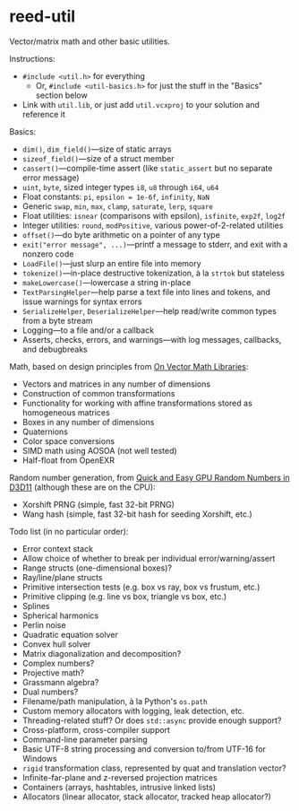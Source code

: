 reed-util
=========

Vector/matrix math and other basic utilities.

Instructions:
* `#include <util.h>` for everything
  * Or, `#include <util-basics.h>` for just the stuff in the "Basics" section below
* Link with `util.lib`, or just add `util.vcxproj` to your solution and reference it

Basics:
* `dim()`, `dim_field()`—size of static arrays
* `sizeof_field()`—size of a struct member
* `cassert()`—compile-time assert (like `static_assert` but no separate error message)
* `uint`, `byte`, sized integer types `i8`, `u8` through `i64`, `u64`
* Float constants: `pi`, `epsilon = 1e-6f`, `infinity`, `NaN`
* Generic `swap`, `min`, `max`, `clamp`, `saturate`, `lerp`, `square`
* Float utilities: `isnear` (comparisons with epsilon), `isfinite`, `exp2f`, `log2f`
* Integer utilities: `round`, `modPositive`, various power-of-2-related utilities
* `offset()`—do byte arithmetic on a pointer of any type
* `exit("error message", ...)`—printf a message to stderr, and exit with a nonzero code
* `LoadFile()`—just slurp an entire file into memory
* `tokenize()`—in-place destructive tokenization, à la `strtok` but stateless
* `makeLowercase()`—lowercase a string in-place
* `TextParsingHelper`—help parse a text file into lines and tokens, and issue warnings for syntax errors
* `SerializeHelper`, `DeserializeHelper`—help read/write common types from a byte stream
* Logging—to a file and/or a callback
* Asserts, checks, errors, and warnings—with log messages, callbacks, and debugbreaks

Math, based on design principles from [On Vector Math Libraries](http://www.reedbeta.com/blog/2013/12/28/on-vector-math-libraries/):
* Vectors and matrices in any number of dimensions
* Construction of common transformations
* Functionality for working with affine transformations stored as homogeneous matrices
* Boxes in any number of dimensions
* Quaternions
* Color space conversions
* SIMD math using AOSOA (not well tested)
* Half-float from OpenEXR

Random number generation, from [Quick and Easy GPU Random Numbers in D3D11](http://www.reedbeta.com/blog/2013/01/12/quick-and-easy-gpu-random-numbers-in-d3d11/) (although these are on the CPU):
* Xorshift PRNG (simple, fast 32-bit PRNG)
* Wang hash (simple, fast 32-bit hash for seeding Xorshift, etc.)

Todo list (in no particular order):
* Error context stack
* Allow choice of whether to break per individual error/warning/assert
* Range structs (one-dimensional boxes)?
* Ray/line/plane structs
* Primitive intersection tests (e.g. box vs ray, box vs frustum, etc.)
* Primitive clipping (e.g. line vs box, triangle vs box, etc.)
* Splines
* Spherical harmonics
* Perlin noise
* Quadratic equation solver
* Convex hull solver
* Matrix diagonalization and decomposition?
* Complex numbers?
* Projective math?
* Grassmann algebra?
* Dual numbers?
* Filename/path manipulation, à la Python's `os.path`
* Custom memory allocators with logging, leak detection, etc.
* Threading-related stuff?  Or does `std::async` provide enough support?
* Cross-platform, cross-compiler support
* Command-line parameter parsing
* Basic UTF-8 string processing and conversion to/from UTF-16 for Windows
* `rigid` transformation class, represented by quat and translation vector?
* Infinite-far-plane and z-reversed projection matrices
* Containers (arrays, hashtables, intrusive linked lists)
* Allocators (linear allocator, stack allocator, tracked heap allocator?)
